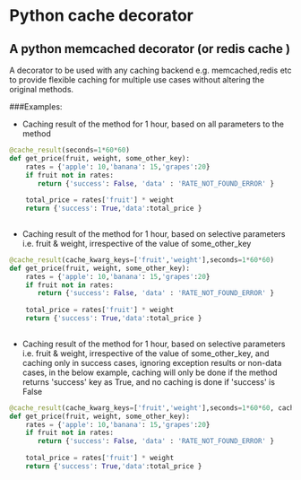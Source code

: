 # Python cache decorator

## A python memcached decorator (or redis cache ) 

A decorator to be used with any caching backend e.g. memcached,redis etc to provide
flexible caching for multiple use cases without altering the original methods.

###Examples:


* Caching result of the method for 1 hour, based on all parameters to the method

```python
@cache_result(seconds=1*60*60)
def get_price(fruit, weight, some_other_key):
    rates = {'apple': 10,'banana': 15,'grapes':20}
    if fruit not in rates:
       return {'success': False, 'data' : 'RATE_NOT_FOUND_ERROR' }
    
    total_price = rates['fruit'] * weight
    return {'success': True,'data':total_price }
  
```

* Caching result of the method for 1 hour, based on selective parameters i.e. fruit & weight, irrespective of the
value of some_other_key

```python
@cache_result(cache_kwarg_keys=['fruit','weight'],seconds=1*60*60)
def get_price(fruit, weight, some_other_key):
    rates = {'apple': 10,'banana': 15,'grapes':20}
    if fruit not in rates:
       return {'success': False, 'data' : 'RATE_NOT_FOUND_ERROR' }
    
    total_price = rates['fruit'] * weight
    return {'success': True,'data':total_price }
    
```


* Caching result of the method for 1 hour, based on selective parameters i.e. fruit & weight, irrespective of the
value of some_other_key, and caching only in success cases, ignoring exception results or non-data cases,
in the below example, caching will only be done if the method returns 'success' key as True, and no caching
is done if 'success' is False

```python
@cache_result(cache_kwarg_keys=['fruit','weight'],seconds=1*60*60, cache_filter= lambda x:x['success'])
def get_price(fruit, weight, some_other_key):
    rates = {'apple': 10,'banana': 15,'grapes':20}
    if fruit not in rates:
       return {'success': False, 'data' : 'RATE_NOT_FOUND_ERROR' }
    
    total_price = rates['fruit'] * weight
    return {'success': True,'data':total_price }
```
